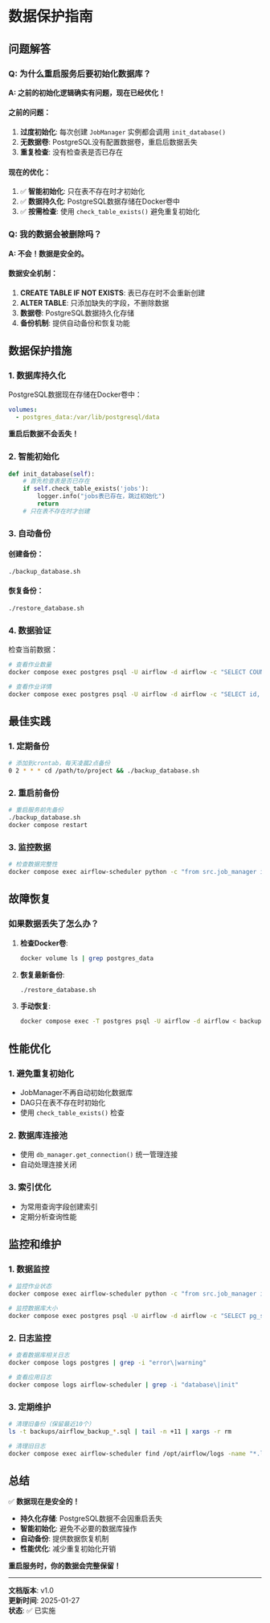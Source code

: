 # 数据保护指南

## 问题解答

### Q: 为什么重启服务后要初始化数据库？

**A: 之前的初始化逻辑确实有问题，现在已经优化！**

#### 之前的问题：
1. **过度初始化**: 每次创建 `JobManager` 实例都会调用 `init_database()`
2. **无数据卷**: PostgreSQL没有配置数据卷，重启后数据丢失
3. **重复检查**: 没有检查表是否已存在

#### 现在的优化：
1. ✅ **智能初始化**: 只在表不存在时才初始化
2. ✅ **数据持久化**: PostgreSQL数据存储在Docker卷中
3. ✅ **按需检查**: 使用 `check_table_exists()` 避免重复初始化

### Q: 我的数据会被删除吗？

**A: 不会！数据是安全的。**

#### 数据安全机制：
1. **CREATE TABLE IF NOT EXISTS**: 表已存在时不会重新创建
2. **ALTER TABLE**: 只添加缺失的字段，不删除数据
3. **数据卷**: PostgreSQL数据持久化存储
4. **备份机制**: 提供自动备份和恢复功能

## 数据保护措施

### 1. 数据库持久化

PostgreSQL数据现在存储在Docker卷中：
```yaml
volumes:
  - postgres_data:/var/lib/postgresql/data
```

**重启后数据不会丢失！**

### 2. 智能初始化

```python
def init_database(self):
    # 首先检查表是否已存在
    if self.check_table_exists('jobs'):
        logger.info("jobs表已存在，跳过初始化")
        return
    # 只在表不存在时才创建
```

### 3. 自动备份

#### 创建备份：
```bash
./backup_database.sh
```

#### 恢复备份：
```bash
./restore_database.sh
```

### 4. 数据验证

检查当前数据：
```bash
# 查看作业数量
docker compose exec postgres psql -U airflow -d airflow -c "SELECT COUNT(*) FROM jobs;"

# 查看作业详情
docker compose exec postgres psql -U airflow -d airflow -c "SELECT id, prompt_text, status FROM jobs;"
```

## 最佳实践

### 1. 定期备份
```bash
# 添加到crontab，每天凌晨2点备份
0 2 * * * cd /path/to/project && ./backup_database.sh
```

### 2. 重启前备份
```bash
# 重启服务前先备份
./backup_database.sh
docker compose restart
```

### 3. 监控数据
```bash
# 检查数据完整性
docker compose exec airflow-scheduler python -c "from src.job_manager import JobManager; jm = JobManager(); jm.show_stats()"
```

## 故障恢复

### 如果数据丢失了怎么办？

1. **检查Docker卷**:
   ```bash
   docker volume ls | grep postgres_data
   ```

2. **恢复最新备份**:
   ```bash
   ./restore_database.sh
   ```

3. **手动恢复**:
   ```bash
   docker compose exec -T postgres psql -U airflow -d airflow < backups/airflow_backup_YYYYMMDD_HHMMSS.sql
   ```

## 性能优化

### 1. 避免重复初始化
- JobManager不再自动初始化数据库
- DAG只在表不存在时初始化
- 使用 `check_table_exists()` 检查

### 2. 数据库连接池
- 使用 `db_manager.get_connection()` 统一管理连接
- 自动处理连接关闭

### 3. 索引优化
- 为常用查询字段创建索引
- 定期分析查询性能

## 监控和维护

### 1. 数据监控
```bash
# 监控作业状态
docker compose exec airflow-scheduler python -c "from src.job_manager import JobManager; jm = JobManager(); jm.show_stats()"

# 监控数据库大小
docker compose exec postgres psql -U airflow -d airflow -c "SELECT pg_size_pretty(pg_database_size('airflow'));"
```

### 2. 日志监控
```bash
# 查看数据库相关日志
docker compose logs postgres | grep -i "error\|warning"

# 查看应用日志
docker compose logs airflow-scheduler | grep -i "database\|init"
```

### 3. 定期维护
```bash
# 清理旧备份（保留最近10个）
ls -t backups/airflow_backup_*.sql | tail -n +11 | xargs -r rm

# 清理旧日志
docker compose exec airflow-scheduler find /opt/airflow/logs -name "*.log" -mtime +7 -delete
```

## 总结

✅ **数据现在是安全的！**

- **持久化存储**: PostgreSQL数据不会因重启丢失
- **智能初始化**: 避免不必要的数据库操作
- **自动备份**: 提供数据恢复机制
- **性能优化**: 减少重复初始化开销

**重启服务时，你的数据会完整保留！**

---

**文档版本**: v1.0  
**更新时间**: 2025-01-27  
**状态**: ✅ 已实施 